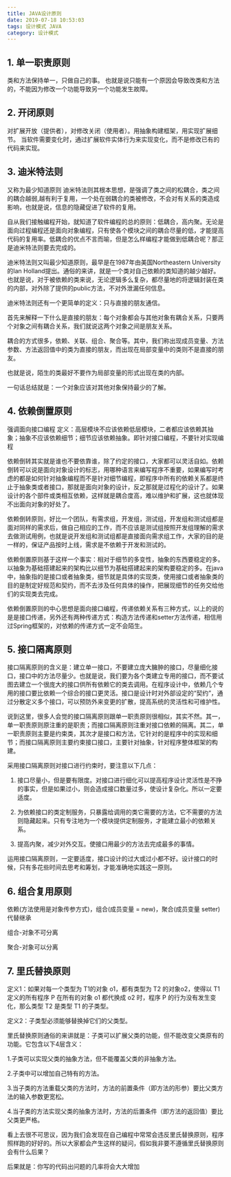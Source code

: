 ```yaml
---
title: JAVA设计原则
date: 2019-07-18 10:53:03
tags: 设计模式 JAVA
category: 设计模式
---
```


## 1. 单一职责原则
类和方法保持单一，只做自己的事。 也就是说只能有一个原因会导致改类和方法的，不能因为修改一个功能导致另一个功能发生故障。
    
## 2. 开闭原则
对扩展开放（提供者），对修改关闭（使用者）。用抽象构建框架，用实现扩展细节。
当软件需要变化时，通过扩展软件实体行为来实现变化，而不是修改已有的代码来实现。
   
    
## 3. 迪米特法则
又称为最少知道原则
迪米特法则其根本思想，是强调了类之间的松耦合，类之间的耦合越弱,越有利于复用，一个处在弱耦合的类被修改，不会对有关系的类造成影响，也就是说，信息的隐藏促进了软件的复用。  

自从我们接触编程开始，就知道了软件编程的总的原则：低耦合，高内聚。无论是面向过程编程还是面向对象编程，只有使各个模块之间的耦合尽量的低，才能提高代码的复用率。低耦合的优点不言而喻，但是怎么样编程才能做到低耦合呢？那正是迪米特法则要去完成的。

迪米特法则又叫最少知道原则，最早是在1987年由美国Northeastern University的Ian Holland提出。通俗的来讲，就是一个类对自己依赖的类知道的越少越好。也就是说，对于被依赖的类来说，无论逻辑多么复杂，都尽量地的将逻辑封装在类的内部，对外除了提供的public方法，不对外泄漏任何信息。

迪米特法则还有一个更简单的定义：只与直接的朋友通信。

首先来解释一下什么是直接的朋友：每个对象都会与其他对象有耦合关系，只要两个对象之间有耦合关系，我们就说这两个对象之间是朋友关系。

耦合的方式很多，依赖、关联、组合、聚合等。其中，我们称出现成员变量、方法参数、方法返回值中的类为直接的朋友，而出现在局部变量中的类则不是直接的朋友。

也就是说，陌生的类最好不要作为局部变量的形式出现在类的内部。

一句话总结就是：一个对象应该对其他对象保持最少的了解。
    
## 4. 依赖倒置原则
  强调面向接口编程
  定义：高层模块不应该依赖低层模块，二者都应该依赖其抽象；抽象不应该依赖细节；细节应该依赖抽象。即针对接口编程，不要针对实现编程
  
  依赖倒转其实就是谁也不要依靠谁，除了约定的接口，大家都可以灵活自如。依赖倒转可以说是面向对象设计的标志，用哪种语言来编写程序不重要，如果编写时考虑的都是如何针对抽象编程而不是针对细节编程，即程序中所有的依赖关系都是终止于抽象类或者接口，那就是面向对象的设计，反之那就是过程化的设计了。如果设计的各个部件或类相互依赖，这样就是耦合度高，难以维护和扩展，这也就体现不出面向对象的好处了。

  依赖倒转原则，好比一个团队，有需求组，开发组，测试组，开发组和测试组都是面对同样的需求后，做自己相应的工作，而不应该是测试组按照开发组理解的需求去做测试用例，也就是说开发组和测试组都是直接面向需求组工作，大家的目的是一样的，保证产品按时上线，需求是不依赖于开发和测试的。

  依赖倒置原则基于这样一个事实：相对于细节的多变性，抽象的东西要稳定的多。以抽象为基础搭建起来的架构比以细节为基础搭建起来的架构要稳定的多。在java中，抽象指的是接口或者抽象类，细节就是具体的实现类，使用接口或者抽象类的目的是制定好规范和契约，而不去涉及任何具体的操作，把展现细节的任务交给他们的实现类去完成。

  依赖倒置原则的中心思想是面向接口编程，传递依赖关系有三种方式，以上的说的是是接口传递，另外还有两种传递方式：构造方法传递和setter方法传递，相信用过Spring框架的，对依赖的传递方式一定不会陌生。

## 5. 接口隔离原则
  
  接口隔离原则的含义是：建立单一接口，不要建立庞大臃肿的接口，尽量细化接口，接口中的方法尽量少。也就是说，我们要为各个类建立专用的接口，而不要试图去建立一个很庞大的接口供所有依赖它的类去调用。在程序设计中，依赖几个专用的接口要比依赖一个综合的接口更灵活。接口是设计时对外部设定的“契约”，通过分散定义多个接口，可以预防外来变更的扩散，提高系统的灵活性和可维护性。
  
  说到这里，很多人会觉的接口隔离原则跟单一职责原则很相似，其实不然。其一，单一职责原则原注重的是职责；而接口隔离原则注重对接口依赖的隔离。其二，单一职责原则主要是约束类，其次才是接口和方法，它针对的是程序中的实现和细节；而接口隔离原则主要约束接口接口，主要针对抽象，针对程序整体框架的构建。
  
  采用接口隔离原则对接口进行约束时，要注意以下几点：
  
  1. 接口尽量小，但是要有限度。对接口进行细化可以提高程序设计灵活性是不挣的事实，但是如果过小，则会造成接口数量过多，使设计复杂化。所以一定要适度。
  
  2. 为依赖接口的类定制服务，只暴露给调用的类它需要的方法，它不需要的方法则隐藏起来。只有专注地为一个模块提供定制服务，才能建立最小的依赖关系。
  
  3. 提高内聚，减少对外交互。使接口用最少的方法去完成最多的事情。
  
  运用接口隔离原则，一定要适度，接口设计的过大或过小都不好。设计接口的时候，只有多花些时间去思考和筹划，才能准确地实践这一原则。
    
## 6. 组合复用原则
    
   依赖(方法使用是对象传参方式)，组合(成员变量 = new)，聚合(成员变量 setter)代替继承
   
   组合-对象不可分离
   
   聚合-对象可以分离
 
 
## 7. 里氏替换原则
    
定义1：如果对每一个类型为 T1的对象 o1，都有类型为 T2 的对象o2，使得以 T1定义的所有程序 P 在所有的对象 o1 都代换成 o2 时，程序 P 的行为没有发生变化，那么类型 T2 是类型 T1 的子类型。

定义2：子类型必须能够替换掉它们的父类型。

里氏替换原则通俗的来讲就是：子类可以扩展父类的功能，但不能改变父类原有的功能。它包含以下4层含义：

1.子类可以实现父类的抽象方法，但不能覆盖父类的非抽象方法。

2.子类中可以增加自己特有的方法。

3.当子类的方法重载父类的方法时，方法的前置条件（即方法的形参）要比父类方法的输入参数更宽松。

4.当子类的方法实现父类的抽象方法时，方法的后置条件（即方法的返回值）要比父类更严格。

看上去很不可思议，因为我们会发现在自己编程中常常会违反里氏替换原则，程序照样跑的好好的。所以大家都会产生这样的疑问，假如我非要不遵循里氏替换原则会有什么后果？

后果就是：你写的代码出问题的几率将会大大增加
    
 